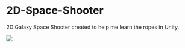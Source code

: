 # 2D-Space-Shooter
2D Galaxy Space Shooter created to help me learn the ropes in Unity.

<img src="SpaceShooter.gif?raw=true">
